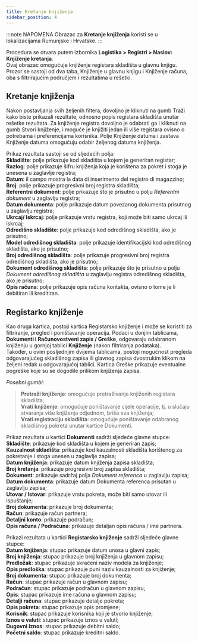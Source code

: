 ```yaml
---
title: Kretanje knjiženja
sidebar_position: 4
---
```


:::note NAPOMENA
Obrazac za  **Kretanje knjiženja** koristi se u lokalizacijama Rumunjske i Hrvatske.
:::
 
Procedura se otvara putem izbornika **Logistika > Registri > Naslov: Knjiženje kretanja**.       
Ovaj obrazac omogućuje knjiženje registara skladišta u glavnu knjigu. Prozor se sastoji od dva taba, Knjiženje u glavnu knjigu i Knjiženje računa, oba s filtrirajućim područjem i rezultatima u rešetki.

## **Kretanje knjiženja**

Nakon postavljanja svih željenih filtera, dovoljno je kliknuti na gumb Traži kako biste prikazali rezultate, odnosno popis registara skladišta unutar rešetke rezultata. Za knjiženje registra dovoljno je odabrati ga i kliknuti na gumb Stvori knjiženje, i moguće je knjižiti jedan ili više registara ovisno o potrebama i preferencijama korisnika. Polje Knjiženje datuma i zastava Knjiženje datuma omogućuju odabir željenog datuma knjiženja.

Prikaz rezultata sastoji se od sljedećih polja:      
**Skladište**: polje prikazuje kod skladišta u kojem je generiran registar;        
**Razlog**: polje prikazuje šifru knjiženja koja je korištena za pokret i stoga je unesena u zaglavlje registra;        
**Datum**: il campo mostra la data di inserimento del registro di magazzino;     
**Broj**: polje prikazuje progresivni broj registra skladišta;        
**Referentni dokument**: polje prikazuje što je prisutno u polju *Referentni dokument* u zaglavlju registra;       
**Datum dokumenta**: polje prikazuje datum povezanog dokumenta prisutnog u zaglavlju registra;       
**Ukrcaj/ Iskrcaj**: polje prikazuje vrstu registra, koji može biti samo ukrcaj ili iskrcaj;        
**Odredišno skladište**: polje prikazuje kod odredišnog skladišta, ako je prisutno;      
**Model odredišnog skladišta**: polje prikazuje identifikacijski kod odredišnog skladišta, ako je prisutno;       
**Broj odredišnog skladišta**: polje prikazuje progresivni broj registra odredišnog skladišta, ako je prisutno;       
**Dokument odredišnog skladišta**: polje prikazuje što je prisutno u polju *Dokument odredišnog skladišta* u zaglavlju registra odredišnog skladišta, ako je prisutno;        
**Opis računa**: polje prikazuje opis računa kontakta, ovisno o tome je li debitiran ili kreditiran.      

## **Registarko knjiženje**

Kao druga kartica, postoji kartica Registarsko knjiženje i može se koristiti za filtriranje, pregled i poništavanje operacija.
Podaci u donjim tablicama, **Dokumenti i Računovostveni zapis / Greške**, odgovaraju odabranom knjiženju u gornjoj tablici **Knjiženje** (nakon filtriranja podataka).        
Također, u ovim posljednjim dvijema tablicama, postoji mogućnost pregleda odgovarajućeg skladišnog zapisa ili glavnog zapisa dvostrukim klikom na željeni redak u odgovarajućoj tablici. Kartica Greške prikazuje eventualne pogreške koje su se dogodile prilikom knjiženja zapisa.     

*Posebni gumbi*:
> **Pretraži knjiženje**: omogućuje pretraživanje knjiženih registara skladišta;     
> **Vrati knjiženje**: omogućuje poništavanje cijele operacije, tj. u slučaju stvaranja više knjiženja odjednom, briše sva knjiženja;      
> **Vrati registraciju skladišta**: omogućuje poništavanje odabranog skladišnog pokreta unutar kartice Dokumenti.    

Prikaz rezultata u kartici **Dokumenti** sadrži sljedeće glavne stupce:      
**Skladište**: prikazuje kod skladišta u kojem je generiran zapis;    
**Kauzalnost skladišta**: prikazuje kod kauzalnosti skladišta korištenog za pokretanje i stoga unesen u zaglavlje zapisa;      
**Datum knjiženja**: prikazuje datum knjiženja zapisa skladišta;      
**Broj kretanja**: prikazuje progresivni broj zapisa skladišta;      
**Dokument**: prikazuje sadržaj polja *Dokument referenca* u zaglavlju zapisa;     
**Datum dokumenta**: prikazuje datum Dokumenta referenca prisutan u zaglavlju zapisa;     
**Utovar / Istovar**: prikazuje vrstu pokreta, može biti samo utovar ili ispuštanje;      
**Broj dokumenta**: prikazuje broj dokumenta;     
**Račun**: prikazuje račun partnera;      
**Detaljni konto**: prikazuje podračun;      
**Opis računa / Podračuna**: prikazuje detaljan opis računa / ime partnera.      

Prikazi rezultata u kartici **Registarsko knjiženje** sadrži sljedeće glavne stupce:       
**Datum knjiženja**: stupac prikazuje datum unosa u glavni zapis;       
**Broj knjiženja**: stupac prikazuje broj knjiženja u glavnom zapisu;      
**Predložak**: stupac prikazuje skraćeni naziv modela za knjiženje;      
**Opis predloška**: stupac prikazuje puni naziv kauzalnosti za knjiženje;      
**Broj dokumenta**: stupac prikazuje broj dokumenta;      
**Račun**: stupac prikazuje račun u glavnom zapisu;      
**Podračun**: stupac prikazuje podračun u glavnom zapisu;      
**Opis**: stupac prikazuje ime računa u glavnom zapisu;      
**Detalji računa**: stupac prikazuje detalje pokreta;      
**Opis pokreta**: stupac prikazuje opis promjene;      
**Korisnik**: stupac prikazuje korisnika koji je stvorio knjiženje;     
**Iznos u valuti**: stupac prikazuje iznos u valuti;       
**Dugovni iznos**: stupac prikazuje debitni saldo;      
**Početni saldo**: stupac prikazuje kreditni saldo.      

